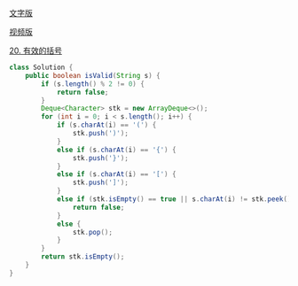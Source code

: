 [文字版](https://programmercarl.com/0020.%E6%9C%89%E6%95%88%E7%9A%84%E6%8B%AC%E5%8F%B7.html)

[视频版](https://www.bilibili.com/video/BV1AF411w78g)

[20. 有效的括号](https://leetcode.cn/problems/valid-parentheses)

```Java
class Solution {
    public boolean isValid(String s) {
        if (s.length() % 2 != 0) {
            return false;
        }
        Deque<Character> stk = new ArrayDeque<>();
        for (int i = 0; i < s.length(); i++) {
            if (s.charAt(i) == '(') {
                stk.push(')');
            }
            else if (s.charAt(i) == '{') {
                stk.push('}');
            }
            else if (s.charAt(i) == '[') {
                stk.push(']');
            }
            else if (stk.isEmpty() == true || s.charAt(i) != stk.peek()) {
                return false;
            }
            else {
                stk.pop();
            }
        }
        return stk.isEmpty();
    }
}
```